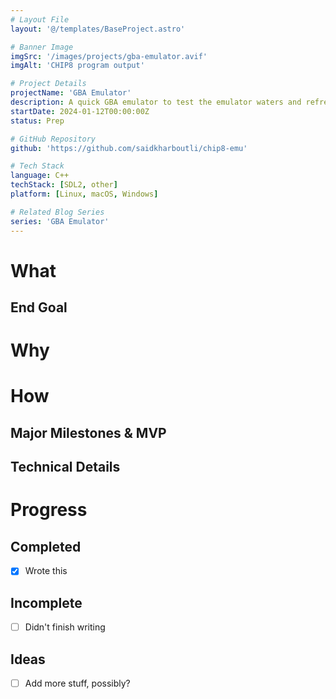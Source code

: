 ```yaml
---
# Layout File
layout: '@/templates/BaseProject.astro'

# Banner Image
imgSrc: '/images/projects/gba-emulator.avif'
imgAlt: 'CHIP8 program output'

# Project Details
projectName: 'GBA Emulator'
description: A quick GBA emulator to test the emulator waters and refresh my C knowledge. Runs most programs with good compatibility. Utilizes SDL2 for I/O.
startDate: 2024-01-12T00:00:00Z
status: Prep

# GitHub Repository
github: 'https://github.com/saidkharboutli/chip8-emu'

# Tech Stack
language: C++
techStack: [SDL2, other]
platform: [Linux, macOS, Windows]

# Related Blog Series
series: 'GBA Emulator'
---
```


# What

## 

## End Goal

# Why

## 

# How

## Major Milestones & MVP

## Technical Details

# Progress

## Completed

- [x] Wrote this

## Incomplete

- [ ] Didn't finish writing

## Ideas

- [ ] Add more stuff, possibly?
